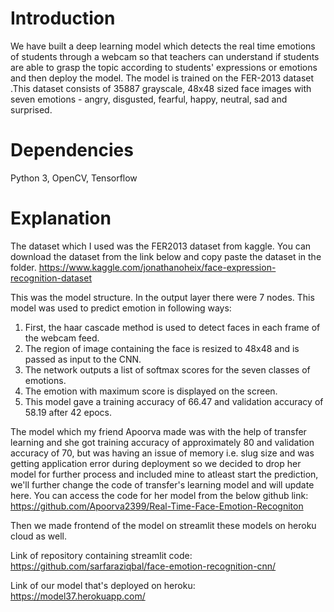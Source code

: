 # Introduction

We have built a deep learning model which detects the real time emotions of students through a webcam so that teachers can understand if students are able to grasp the topic according to students' expressions or emotions and then deploy the model. The model is trained on the FER-2013 dataset .This dataset consists of 35887 grayscale, 48x48 sized face images with seven emotions - angry, disgusted, fearful, happy, neutral, sad and surprised.

# Dependencies

Python 3, OpenCV, Tensorflow

# Explanation

The dataset which I used was the FER2013 dataset from kaggle. You can download the dataset from the link below and copy paste the dataset in the folder. https://www.kaggle.com/jonathanoheix/face-expression-recognition-dataset



This was the model structure. In the output layer there were 7 nodes. This model was used to predict emotion in following ways:

1. First, the haar cascade method is used to detect faces in each frame of the webcam feed.
2. The region of image containing the face is resized to 48x48 and is passed as input to the CNN.
3. The network outputs a list of softmax scores for the seven classes of emotions.
4. The emotion with maximum score is displayed on the screen.
4. This model gave a training accuracy of 66.47 and validation accuracy of 58.19 after 42 epocs.

The model which my friend Apoorva made was with the help of transfer learning and she got training accuracy of approximately 80 and validation accuracy of 70, but was having an issue of memory i.e. slug size and was getting application error during deployment so we decided to drop her model for further process and included mine to atleast start the prediction, we'll further change the code of transfer's learning model and will update here. You can access the code for her model from the below github link: https://github.com/Apoorva2399/Real-Time-Face-Emotion-Recogniton

Then we made frontend of the model on streamlit these models on heroku cloud as well.

Link of repository containing streamlit code: https://github.com/sarfaraziqbal/face-emotion-recognition-cnn/

Link of our model that's deployed on heroku: https://model37.herokuapp.com/
